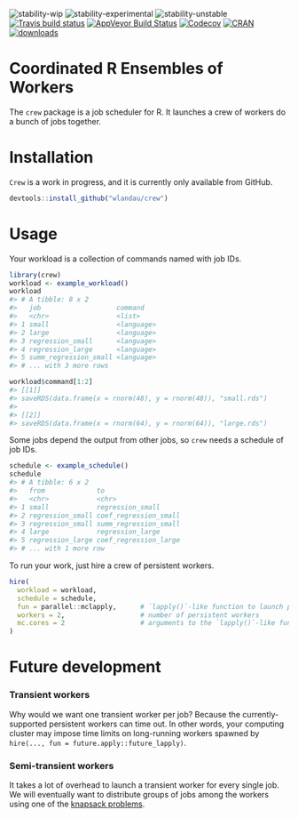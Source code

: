 
<!-- README.md is generated from README.Rmd. Please edit that file -->
![stability-wip](https://img.shields.io/badge/stability-work_in_progress-lightgrey.svg) ![stability-experimental](https://img.shields.io/badge/stability-experimental-orange.svg) ![stability-unstable](https://img.shields.io/badge/stability-unstable-yellow.svg) <br> [![Travis build status](https://travis-ci.org/wlandau/crew.svg?branch=master)](https://travis-ci.org/wlandau/crew) [![AppVeyor Build Status](https://ci.appveyor.com/api/projects/status/github//wlandau/crew/?branch=master&svg=true)](https://ci.appveyor.com/project/wlandau/crew) [![Codecov](https://codecov.io/github/wlandau/crew/coverage.svg?branch=master)](https://codecov.io/github/wlandau/crew?branch=master) [![CRAN](http://www.r-pkg.org/badges/version/crew)](http://cran.r-project.org/package=crew) [![downloads](http://cranlogs.r-pkg.org/badges/crew)](http://cran.rstudio.com/package=crew)

Coordinated R Ensembles of Workers
==================================

The `crew` package is a job scheduler for R. It launches a crew of workers do a bunch of jobs together.

Installation
============

`Crew` is a work in progress, and it is currently only available from GitHub.

``` r
devtools::install_github("wlandau/crew")
```

Usage
=====

Your workload is a collection of commands named with job IDs.

``` r
library(crew)
workload <- example_workload()
workload
#> # A tibble: 8 x 2
#>   job                   command   
#>   <chr>                 <list>    
#> 1 small                 <language>
#> 2 large                 <language>
#> 3 regression_small      <language>
#> 4 regression_large      <language>
#> 5 summ_regression_small <language>
#> # ... with 3 more rows

workload$command[1:2]
#> [[1]]
#> saveRDS(data.frame(x = rnorm(48), y = rnorm(48)), "small.rds")
#> 
#> [[2]]
#> saveRDS(data.frame(x = rnorm(64), y = rnorm(64)), "large.rds")
```

Some jobs depend the output from other jobs, so `crew` needs a schedule of job IDs.

``` r
schedule <- example_schedule()
schedule
#> # A tibble: 6 x 2
#>   from             to                   
#>   <chr>            <chr>                
#> 1 small            regression_small     
#> 2 regression_small coef_regression_small
#> 3 regression_small summ_regression_small
#> 4 large            regression_large     
#> 5 regression_large coef_regression_large
#> # ... with 1 more row
```

To run your work, just hire a crew of persistent workers.

``` r
hire(
  workload = workload,
  schedule = schedule,
  fun = parallel::mclapply,      # `lapply()`-like function to launch persistent workers
  workers = 2,                   # number of persistent workers
  mc.cores = 2                   # arguments to the `lapply()`-like function
)
```

Future development
==================

### Transient workers

Why would we want one transient worker per job? Because the currently-supported persistent workers can time out. In other words, your computing cluster may impose time limits on long-running workers spawned by `hire(..., fun = future.apply::future_lapply)`.

### Semi-transient workers

It takes a lot of overhead to launch a transient worker for every single job. We will eventually want to distribute groups of jobs among the workers using one of the [knapsack problems](https://en.wikipedia.org/wiki/List_of_knapsack_problems).
